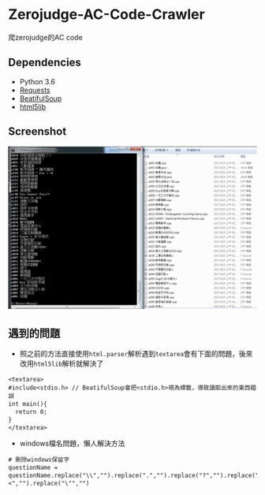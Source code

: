 # Zerojudge-AC-Code-Crawler
爬zerojudge的AC code
## Dependencies
* Python 3.6
* [Requests](http://docs.python-requests.org/en/master/)
* [BeatifulSoup](https://www.crummy.com/software/BeautifulSoup/bs4/doc/)
* [html5lib](https://github.com/html5lib/html5lib-python)
## Screenshot
![img](Screenshot.png)
## 遇到的問題
* 照之前的方法直接使用`html.parser`解析遇到`textarea`會有下面的問題，後來改用`html5lib`解析就解決了
```
<textarea>
#include<stdio.h> // BeatifulSoup會把<stdio.h>視為標籤，導致讀取出來的東西錯誤
int main(){
  return 0;
}
</textarea>
```
* windows檔名問題，懶人解決方法
```
# 刪除windows保留字
questionName = questionName.replace("\\","").replace(".","").replace("?","").replace("*","").replace("/","").replace("|","").replace(":","").replace(">","").replace("<","").replace("\"","")
```
